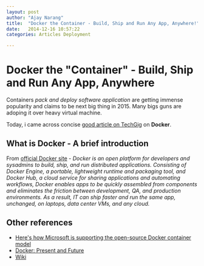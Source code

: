 ```yaml
---
layout: post
author: "Ajay Narang"
title:  "Docker the Container - Build, Ship and Run Any App, Anywhere!"
date:   2014-12-16 10:57:22
categories: Articles Deployment 

---
```


# Docker the "Container" - Build, Ship and Run Any App, Anywhere

Containers *pack and deploy software application*  are getting immense popularity and claims to be next big thing in 2015. Many bigs guns are adoping it over heavy virtual machine.

Today, i came across concise [good article on TechGig](http://www.techgig.com/tech-news/editors-pick/introducing-docker-to-a-java-developer-27740)  on **Docker**.

## What is Docker - A brief introduction 
From [official Docker site](https://www.docker.com/) - *Docker is an open platform for developers and sysadmins to build, ship, and run distributed applications. Consisting of Docker Engine, a portable, lightweight runtime and packaging tool, and Docker Hub, a cloud service for sharing applications and automating workflows, Docker enables apps to be quickly assembled from components and eliminates the friction between development, QA, and production environments. As a result, IT can ship faster and run the same app, unchanged, on laptops, data center VMs, and any cloud.*


## Other references
- [Here's how Microsoft is supporting the open-source Docker container model](
http://www.zdnet.com/article/heres-how-microsoft-is-supporting-the-open-source-docker-container-model/)
- [Docker: Present and Future](http://www.infoq.com/articles/docker-future)
- [Wiki](http://en.wikipedia.org/wiki/Docker_(software))
